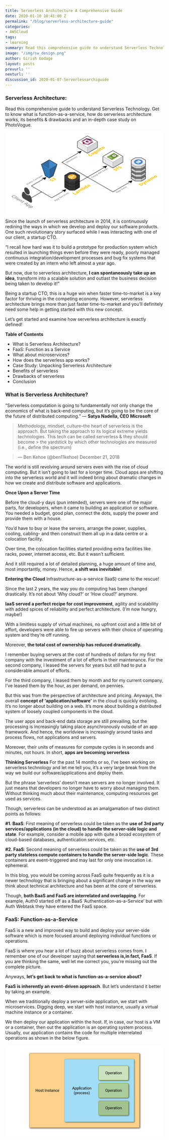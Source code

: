 ```yaml
---
title: Serverless Architecture A Comprehensive Guide
date: 2020-01-10 10:41:00 Z
permalink: "/blog/serverless-architecture-guide"
categories:
- AWSCloud
tags:
- learning
summary: Read this comprehensive guide to understand Serverless Technology. Get to know what is function-as-a-service, how do serverless architecture works, its benefits & drawbacks and an in-depth case study on PhotoVogue.
image: "/img/sw_design.png"
author: Girish Godage
layout: posts
prevurl: ''
nexturl: ''
discussion_id: 2020-01-07-Serverlessarchiguide
---
```


### Serverless Architecture:

 Read this comprehensive guide to understand Serverless Technology. Get to know what is function-as-a-service, how do serverless architecture works, its benefits & drawbacks and an in-depth case study on PhotoVogue.

 ![image info](/img/awscloud/3/serverless-application-2.png)

 Since the launch of serverless architecture in 2014, it is continuously redining the ways in which we develop and deploy our software products. One such revolutionary story surfaced while I was interacting with one of our client, a startup CTO.

“I recall how hard was it to build a prototype for production system which resulted in launching things even before they were ready, poorly managed continuous integration/development processes and bug fix systems that were created by an intern who left almost a year ago.

But now, due to serverless architecture, **I can spontaneously take up an idea**, transform into a scalable solution and outlast the business decision being taken to develop it!”

Being a startup CTO, this is a huge win when faster time-to-market is a key factor for thriving in the competing economy. However, serverless architecture brings more than just faster time-to-market and you’ll definitely need some help in getting started with this new concept.

Let’s get started and examine how serverless architecture is exactly defined!

**Table of Contents**
* What is Serverless Architecture?
* FaaS: Function as a Service
* What about microservices?
* How does the serverless app works?
* Case Study: Unpacking Serverless Architecture
* Benefits of serverless
* Drawbacks of serverless
* Conclusion

### What is Serverless Architecture?
“Serverless computation is going to fundamentally not only change the economics of what is back-end computing, but it’s going to be the core of the future of distributed computing.” — **Satya Nadella, CEO Microsoft**

> Methodology, mindset, culture–the heart of serverless is the approach. But taking the approach to its logical extreme yields technologies. This tech can be called serverless & they should become > the yardstick by which other technologies are measured (i.e., define the spectrum)

> — Ben Kehoe (@ben11kehoe) December 21, 2018

The world is still revolving around servers even with the rise of cloud computing. But it isn’t going to last for a longer time. Cloud apps are shifting into the serverless world and it will indeed bring about dramatic changes in how we create and distribute software and applications.

**Once Upon a Server Time**

Before the cloud-y days (pun intended), servers were one of the major parts, for developers,  when it came to building an application or software. You needed a budget, good plan, connect the dots, supply the power and provide them with a house.

You’d have to buy or lease the servers, arrange the power, supplies, cooling, cabling- and then construct them all up in a data centre or a colocation facility.

Over time, the colocation facilities started providing extra facilities like racks, power, internet access, etc. But it wasn’t sufficient.

And it still required a lot of detailed planning, a huge amount of time and, most importantly, money. Hence, **a shift was inevitable!**

**Entering the Cloud**
Infrastructure-as-a-service (IaaS) came to the rescue!

Since the last 2 years, the way you do computing has been changed drastically. It’s not about ‘Why cloud?’ or ‘How cloud?’ anymore.

**IaaS served a perfect recipe for cost improvement**, agility and scalability with added spices of reliability and perfect architecture. (I’m now hungry, maybe!)

With a limitless supply of virtual machines, no upfront cost and a little bit of effort, developers were able to fire up servers with their choice of operating system and they’re off running.

Moreover, **the total cost of ownership has reduced dramatically.**

I remember buying servers at the cost of hundreds of dollars for my first company with the investment of a lot of efforts in their maintenance. For the second company, I leased the servers for years but still had to put a considerable amount of efforts.

For the third company, I leased them by month and for my current company, I’ve leased them by the hour, as per demand, on pennies.

But this was from the perspective of architecture and pricing. Anyways, the overall **concept of ‘application/software’** in the cloud is quickly evolving. It’s no longer about building on a web. It’s more about building a distributed system of loosely coupled components in the cloud.

The user apps and back-end data storage are still prevailing, but the processing is increasingly taking place asynchronously outside of an app framework. And hence, the worldview is increasingly around tasks and process flows, not applications and servers.

Moreover, their units of measures for compute cycles is in seconds and minutes, not hours. In short, **apps are becoming serverless**

**Thinking Serverless**
For the past 14 months or so, I’ve been working on serverless technology and let me tell you, it’s a very large break from the way we build our software/applications and deploy them.

But the phrase ‘serverless’ doesn’t mean servers are no longer involved. It just means that developers no longer have to worry about managing them. Without thinking much about their maintenance, computing resources get used as services.

Though, serverless can be understood as an amalgamation of two distinct points as follows:

**#1. BaaS**: First meaning of serverless could be taken as the **use of 3rd party services/applications (in the cloud) to handle the server-side logic and state**. For example, consider a mobile app with quite a broad ecosystem of cloud-based databases, authentication services, etc.

**#2. FaaS**: Second meaning of serverless could be taken as the **use of 3rd party stateless compute containers to handle the server-side logic**. These containers are event-triggered and may last for only one invocation i.e. ephemeral.

In this blog, you would be coming across FaaS quite frequently as it is a newer technology that is bringing about a significant change in the way we think about technical architecture and has been at the core of serverless.

Though, **both BaaS and FaaS are interrelated and overlapping**. For example, Auth0 started off as a BaaS ‘Authentication-as-a-Service’ but with Auth Webtask they have entered the FaaS space.

### FaaS: Function-as-a-Service
FaaS is a new and improved way to build and deploy your server-side software which is more focused around deploying individual functions or operations.

FaaS is where you hear a lot of buzz about serverless comes from. I remember one of our developer saying that **serverless is,in fact, FaaS**. If you are thinking the same, well let me correct you, you’re missing out the complete picture.

Anyways, **let’s get back to what is function-as-a-service about?**

**FaaS is inherently an event-driven approach**. But let’s understand it better by taking an example.

When we traditionally deploy a server-side application, we start with microservices. Digging deep, we start with host instance, usually a virtual machine instance or a container.

We then deploy our application within the host. If, in case, our host is a VM or a container, then out the application is an operating system process. Usually, our application contains the code for multiple interrelated operations as shown in the below figure.

![image info](/img/awscloud/3/traditional-server-side-1.png)

